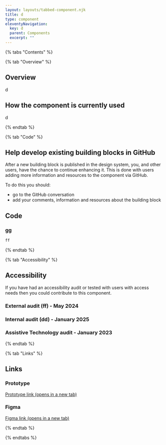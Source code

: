 ```yaml
---
layout: layouts/tabbed-component.njk
title: d
type: component
eleventyNavigation:
  key: d
  parent: Components
  excerpt: ""
---
```


{% tabs "Contents" %}

{% tab "Overview" %}

## Overview

d

## How the component is currently used

d

{% endtab %}

{% tab "Code" %}

## Help develop existing building blocks in GitHub

After a new building block is published in the design system, you, and other users, have the chance to continue enhancing it. This is done with users adding more information and resources to the component via GitHub.

To do this you should:

- go to the GitHub conversation
- add your comments, information and resources about the building block

## Code



### gg



<div class="app-example app-example-borders">

```html
ff
```

</div>


{% endtab %}

{% tab "Accessibility" %}

## Accessibility

If you have had an accessibility audit or tested with users with access needs then you could contribute to this component.
### External audit (ff) - May 2024
### Internal audit (dd) - January 2025
### Assistive Technology audit - January 2023


{% endtab %}

{% tab "Links" %}

## Links

### Prototype



<a href="dd.com" target="_blank" rel="noopener noreferrer">Prototype link (opens in a new tab)</a>

### Figma



<a href="" target="_blank" rel="noopener noreferrer">Figma link (opens in a new tab)</a>


{% endtab %}

{% endtabs %}
